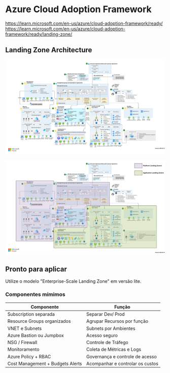# Azure Cloud Adoption Framework

<https://learn.microsoft.com/en-us/azure/cloud-adoption-framework/ready/>
<https://learn.microsoft.com/en-us/azure/cloud-adoption-framework/ready/landing-zone/>

## Landing Zone Architecture

![Architeture](alz-architecture-hub-spoke.svg)

![Application-Platform](alz-application-platform.svg)

## Pronto para aplicar

Utilize o modelo "Enterprise-Scale Landing Zone" em versão lite.

### Componentes mímimos

| Componente | Função |
|---|---|
| Subscription separada | Separar Dev/ Prod |
| Resource Groups organizados | Agrupar Recursos por função |
| VNET e Subnets | Subnets por Ambientes |
| Azure Bastion ou Jumpbox | Acesso seguro |
| NSG / Firewall | Controle de Tráfego |
| Monitoramento | Coleta de Métricas e Logs |
| Azure Policy + RBAC | Governança e controle de acesso |
| Cost Management + Budgets Alerts | Acompanhar e controlar os custos |